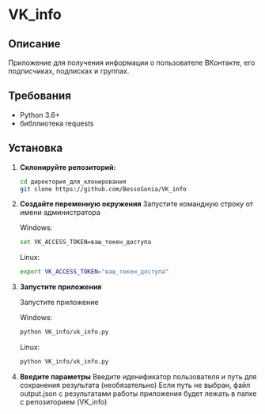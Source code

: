 # VK_info

## Описание

Приложение для получения информации о пользователе ВКонтакте, его подписчиках, подписках и группах.

## Требования

- Python 3.6+
- библлиотека requests

## Установка

1. **Склонируйте репозиторий:**
   ```bash
   cd директория_для_клонирования
   git clone https://github.com/BessoSonia/VK_info


2. **Создайте переменную окружения**
   Запустите командную строку от имени администратора

   Windows:
      ```bash
      set VK_ACCESS_TOKEN=ваш_токен_доступа
      ```

   Linux:
      ```bash
      export VK_ACCESS_TOKEN="ваш_токен_доступа"
      ```

3. **Запустите приложения**

   Запустите приложение

   Windows:
      ```bash
      python VK_info/vk_info.py
      ```

   Linux:
      ```bash
      python VK_info/vk_info.py
      ```

4. **Введите параметры**
   Введите иденификатор пользователя и путь для сохранения результата (необязательно)
   Если путь не выбран, файл output.json с результатами работы приложения будет лежать в папке с репозиторием (VK_info)
